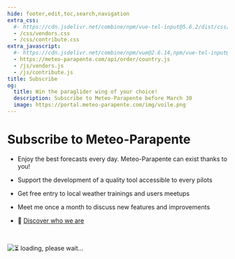 ```yaml
---
hide: footer,edit,toc,search,navigation
extra_css:
  #- https://cdn.jsdelivr.net/combine/npm/vue-tel-input@5.6.2/dist/css/component.min.css,npm/vue-tel-input@5.6.2/dist/css/sprite.min.css
  - /css/vendors.css
  - /css/contribute.css
extra_javascript:
  #- https://cdn.jsdelivr.net/combine/npm/vue@2.6.14,npm/vue-tel-input@5.6.2/dist/vue-tel-input.umd.min.js,npm/vue-resource@1.5.3/dist/vue-resource.min.js
  - https://meteo-parapente.com/api/order/country.js
  - /js/vendors.js
  - /js/contribute.js
title: Subscribe
og:
  title: Win the paraglider wing of your choice!
  description: Subscribe to Meteo-Parapente before March 30
  image: https://portal.meteo-parapente.com/img/voile.png
---
```


# Subscribe to Meteo-Parapente
 
- Enjoy the best forecasts every day. Meteo-Parapente can exist thanks to you!
 
- Support the development of a quality tool accessible to every pilots
 
- Get free entry to local weather trainings and users meetups
 
- Meet me once a month to discuss new features and improvements

- 👋 <a href="/about-us/" target="_blank">Discover who we are</a>

<br>

<script>
  const mp_form_locale = {
    locale: `en`,
    locale_paypal: `en_US`,
    default_country: `GB`,
    product_contributor_title: `Contributor`,
    product_contributor_description: `€3 per month <small>(12 months)</small>`,
    product_supporter_title: `Supporter`,
    product_supporter_description: `€5 per month <small>(12 months)</small>`,
    product_small_text: `Single payment of €### for 12 months. No automatic renewal.`,
    header_coordinates: `About you`,
    email: `Email`,
    mobile_phone: `Mobile phone`,
    mobile_phone_small_text: `Only used to receive your access code and to reset it in case you lose it. If you don't have a cell phone, contact support@meteo-parapente.com`,
    payment_method: `Payment method`,
    payment_card: `Credit card / Debit card`,
    payment_proceed: `Proceed to payment ►`,
    terms_approval: `By proceeding to payment, you hereby agree and consent to the <a href="/legal/#terms" target="_blank">general conditions of use of Meteo-Parapente</a>, the <a href="/legal/#membership" target="_blank">specific conditions of subscription</a> and the <a href="/privacy/" target="_blank">privacy policy</a>.`,
    error_email: `Email address is not valid`,
    error_phone: `Phone number is not valid`,
    error_request: `Error: cannot reach server. Check your connection and try again.`,
    need_help: `Do you need help?`,
    email_us: `Write an email to <strong>support@meteo-parapente.com</strong>`,
    payment_declined: `Your bank has declined the payment. Please try again.`,
    payment_sepa: `SEPA Bank Transfer`,
    note_transfer: `<u>Payment by bank transfer:</u> <strong>On the next page, we will give you a payment reference</strong> (example :  RF12-1234-1234-1234). <strong>It is IMPERATIVE that you indicate the reference when making the transfer</strong>. If you forget to indicate the reference, the money will be automatically refunded and your access cannot be activated.`,
    note_paypal: `<u>Payment by PayPal :</u> We offer PayPal for your convenience. But if you can, we recommend you to use another payment method. The fees charged by PayPal are excessively high. I am sure you would rather help Meteo-Parapente than PayPal :)`
  };
</script>
<div id="app">
  <p v-if="!ready"><img src="/img/load.gif" class="loading" alt="⏳ loading, please wait..." /></p>
</div>